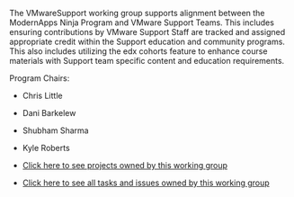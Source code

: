 The VMwareSupport working group supports alignment between the ModernApps Ninja Program and VMware Support Teams. This includes ensuring contributions by VMware Support Staff are tracked and assigned appropriate credit within the Support education and community programs. This also includes utilizing the edx cohorts feature to enhance course materials with Support team specific content and education requirements.

Program Chairs: 
- Chris Little
- Dani Barkelew
- Shubham Sharma
- Kyle Roberts

- [Click here to see projects owned by this working group](https://github.com/ModernAppsNinja/Projects/issues?q=is%3Aopen+label%3AProject+label%3AVMwareSupport)
- [Click here to see all tasks and issues owned by this working group](https://github.com/ModernAppsNinja/Projects/labels/VMwareSupport)
